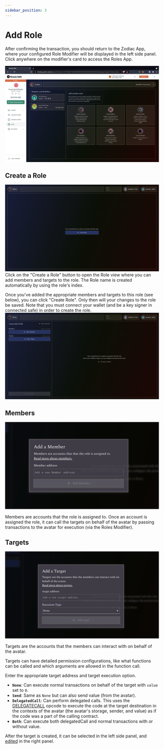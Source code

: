 ```yaml
---
sidebar_position: 3
---
```


# Add Role

After confirming the transaction, you should return to the Zodiac App, where your configured Role Modifier will be displayed in the left side panel. Click anywhere on the modifier's card to access the Roles App.

![Roles App - zero state](/img/tutorial/roles_03.png)

## Create a Role

![Roles App - zero state](/img/tutorial/roles_04.png)
Click on the "Create a Role" button to open the Role view where you can add members and targets to the role. The Role name is created automatically by using the role's index.

Once you've added the appropriate members and targets to this role (see below), you can click "Create Role". Only then will your changes to the role be saved. Note that you must connect your wallet (and be a key signer in connected safe) in order to create the role.
![Create Role view](/img/tutorial/roles_05.png)

## Members

![Roles App - Add a Member modal](/img/tutorial/roles_06.png)

Members are accounts that the role is assigned to. Once an account is assigned the role, it can call the targets on behalf of the avatar by passing transactions to the avatar for execution (via the Roles Modifier).

## Targets

![Roles App - Add a Target modal](/img/tutorial/roles_07.png)

Targets are the accounts that the members can interact with on behalf of the avatar.

Targets can have detailed permission configurations, like what functions can be called and which arguments are allowed in the function call.

Enter the appropriate target address and target execution option.

- **`None`**: Can execute normal transactions on behalf of the target with `value` set to `0`.
- **`Send`**: Same as `None` but can also send value (from the avatar).
- **`DelegatedCall`**: Can perform delegated calls. This uses the [DELEGATECALL](https://www.evm.codes/#f4) opcode to execute the code at the target destination in the contexts of the avatar (the avatar's storage, sender, and value) as if the code was a part of the calling contract.
- **`Both`**: Can execute both delegatedCall and normal transactions with or without value.

After the target is created, it can be selected in the left side panel, and [edited](./edit-roles) in the right panel.